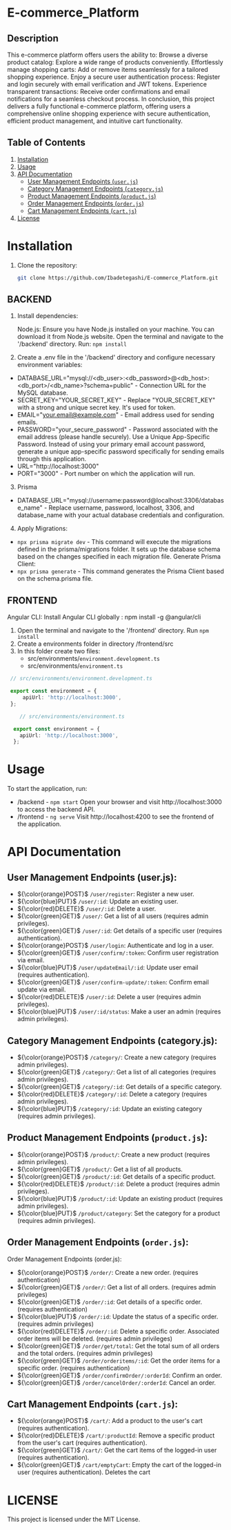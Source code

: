 # E-commerce_Platform


## Description

This e-commerce platform offers users the ability to:
Browse a diverse product catalog: Explore a wide range of products conveniently.
Effortlessly manage shopping carts: Add or remove items seamlessly for a tailored shopping experience.
Enjoy a secure user authentication process: Register and login securely with email verification and JWT tokens.
Experience transparent transactions: Receive order confirmations and email notifications for a seamless checkout process.
In conclusion, this project delivers a fully functional e-commerce platform, offering users a comprehensive online shopping experience with secure authentication, efficient product management, and intuitive cart functionality.
   
## Table of Contents
1. [Installation](#installation)
2. [Usage](#usage)
3. [API Documentation](#api-documentation)
    - [User Management Endpoints (`user.js`)](#user-management-endpoints-userjs)
    - [Category Management Endpoints (`category.js`)](#category-management-endpoints-categoryjs)
    - [Product Management Endpoints (`product.js`)](#product-management-endpoints-productjs)
    - [Order Management Endpoints (`order.js`)](#order-management-endpoints-orderjs)
    - [Cart Management Endpoints (`cart.js`)](#cart-management-endpoints-cartjs)
4. [License](#license)


# Installation
1. Clone the repository:

   ```bash
   git clone https://github.com/Ibadetegashi/E-commerce_Platform.git

## BACKEND
1. Install dependencies:
    
    Node.js: Ensure you have Node.js installed on your machine. You can download it from Node.js website.
    Open the terminal and navigate to the '/backend' directory. Run: <code>npm install</code> 

2. Create a .env file in the '/backend' directory and configure necessary environment variables:

- DATABASE_URL="mysql://<db_user>:<db_password>@<db_host>:<db_port>/<db_name>?schema=public" -  Connection URL for the MySQL database.
- SECRET_KEY="YOUR_SECRET_KEY" - Replace "YOUR_SECRET_KEY" with a strong and unique secret key. It's used for token.
- EMAIL="your.email@example.com" - Email address used for sending emails.
- PASSWORD="your_secure_password" - Password associated with the email address (please handle securely). Use a Unique App-Specific Password. Instead of using your primary email account password, generate a unique app-specific password specifically for sending emails through this application.
- URL="http://localhost:3000"
- PORT="3000" - Port number on which the application will run.

3. Prisma
- DATABASE_URL="mysql://username:password@localhost:3306/database_name" - Replace username, password, localhost, 3306, and database_name with your actual database credentials and configuration.

4. Apply Migrations:
- <code>npx prisma migrate dev</code>  - This command will execute the migrations defined in the prisma/migrations folder. It sets up the database schema based on the changes specified in each migration file.
Generate Prisma Client:
- <code>npx prisma generate</code> - This command generates the Prisma Client based on the schema.prisma file.
   
## FRONTEND

Angular CLI: Install Angular CLI globally : npm install -g @angular/cli
1. Open the terminal and navigate to the '/frontend' directory. Run <code>npm install</code>
2. Create a environments folder in directory /frontend/src
3. In this folder create two files:
    - src/environments/`environment.development.ts`
    - src/environments/`environment.ts` 
  ```typescript
   // src/environments/environment.development.ts

   export const environment = {
       apiUrl: 'http://localhost:3000',
   };
  ```

```typescript 
    // src/environments/environment.ts

  export const environment = {
    apiUrl: 'http://localhost:3000',
  };
```
# Usage
To start the application, run:
- /backend - <code>npm start</code>
Open your browser and visit http://localhost:3000 to access the backend API.
- /frontend - <code>ng serve</code>
Visit http://localhost:4200 to see the frontend of the application.

 
 
# API Documentation

## User Management Endpoints (user.js):
- ${\color{orange}POST}$ `/user/register`: Register a new user.
- ${\color{blue}PUT}$ `/user/:id`: Update an existing user.
- ${\color{red}DELETE}$ `/user/:id`: Delete a user.
- ${\color{green}GET}$ `/user/`: Get a list of all users (requires admin privileges).
- ${\color{green}GET}$ `/user/:id`: Get details of a specific user (requires authentication).
- ${\color{orange}POST}$ `/user/login`: Authenticate and log in a user.
- ${\color{green}GET}$ `/user/confirm/:token`: Confirm user registration via email.
- ${\color{blue}PUT}$ `/user/updateEmail/:id`: Update user email (requires authentication).
- ${\color{green}GET}$ `/user/confirm-update/:token`: Confirm email update via email.
- ${\color{red}DELETE}$ `/user/:id`: Delete a user (requires admin privileges).
- ${\color{blue}PUT}$ `/user/:id/status`: Make a user an admin (requires admin privileges).


## Category Management Endpoints (category.js):
- ${\color{orange}POST}$ `/category/`: Create a new category (requires admin privileges).
- ${\color{green}GET}$ `/category/`: Get a list of all categories (requires admin privileges).
- ${\color{green}GET}$ `/category/:id`: Get details of a specific category.
- ${\color{red}DELETE}$ `/category/:id`: Delete a category (requires admin privileges).
- ${\color{blue}PUT}$ `/category/:id`: Update an existing category (requires admin privileges).

## Product Management Endpoints (`product.js`):
- ${\color{orange}POST}$ `/product/`: Create a new product (requires admin privileges).
- ${\color{green}GET}$ `/product/`: Get a list of all products.
- ${\color{green}GET}$ `/product/:id`: Get details of a specific product.
- ${\color{red}DELETE}$ `/product/:id`: Delete a product (requires admin privileges).
- ${\color{blue}PUT}$ `/product/:id`: Update an existing product (requires admin privileges).
- ${\color{blue}PUT}$ `/product/category`: Set the category for a product (requires admin privileges).

## Order Management Endpoints (`order.js`):
Order Management Endpoints (order.js):
- ${\color{orange}POST}$ `/order/`: Create a new order. (requires authentication)
- ${\color{green}GET}$ `/order/`: Get a list of all orders. (requires admin privileges)
- ${\color{green}GET}$ `/order/:id`: Get details of a specific order. (requires authentication)
- ${\color{blue}PUT}$ `/order/:id`: Update the status of a specific order. (requires admin privileges)
- ${\color{red}DELETE}$ `/order/:id`: Delete a specific order. Associated order items will be deleted. (requires admin privileges)
- ${\color{green}GET}$ `/order/get/total`: Get the total sum of all orders and the total orders. (requires admin privileges)
- ${\color{green}GET}$ `/order/orderitems/:id`: Get the order items for a specific order. (requires authentication)
- ${\color{green}GET}$ `/order/confirmOrder/:orderId`: Confirm an order.
- ${\color{green}GET}$ `/order/cancelOrder/:orderId`: Cancel an order. 

## Cart Management Endpoints (`cart.js`):
- ${\color{orange}POST}$ `/cart/`: Add a product to the user's cart (requires authentication).
- ${\color{red}DELETE}$ `/cart/:productId`: Remove a specific product from the user's cart (requires authentication).
- ${\color{green}GET}$ `/cart/`: Get the cart items of the logged-in user (requires authentication).
- ${\color{green}GET}$ `/cart/emptyCart`: Empty the cart of the logged-in user (requires authentication). Deletes the cart


# LICENSE
This project is licensed under the MIT License.